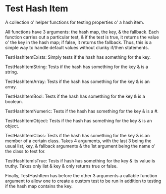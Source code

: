 Test Hash Item
=========================

A collection o' helper functions for testing properties o' a hash item.

All functions have 3 arguments: the hash map, the key, & the fallback. Each function carries out a particular test, & if the test is true, it returns the value o' the key in the hash map; if false, it returns the fallback. Thus, this is a simple way to handle default values without clunky if/then statements.

TestHashItemExists: Simply tests if the hash has something for the key.

TestHashItemString: Tests if the hash has something for the key & is a string.

TestHashItemArray: Tests if the hash has something for the key & is an array.

TestHashItemBool: Tests if the hash has something for the key & is a boolean.

TestHashItemNumeric: Tests if the hash has something for the key & is a #.

TestHashItemObject: Tests if the hash has something for the key & is an object.

TestHashItemClass: Tests if the hash has something for the key & is an member of a certain class. Takes 4 arguments, with the last 3 being the usual list, key, & fallback arguments & the 1st argument being the name o' the class to test for.

TestHashItemIsTrue: Tests if hash has something for the key & its value is truthy. Takes only list & key & only returns true or false.

Finally, TestHashItem has before the other 3 arguments a callable function argument to allow one to create a custom test to be run in addition to testing if the hash map contains the key.
